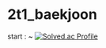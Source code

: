 # 2t1_baekjoon
start : ~ 
[![Solved.ac Profile](http://mazassumnida.wtf/api/v2/generate_badge?boj=june11077)](https://solved.ac/june11077/)
